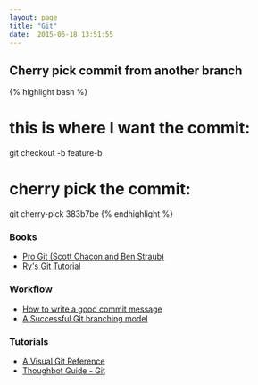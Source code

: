 ```yaml
---
layout: page
title: "Git"
date:  2015-06-18 13:51:55
---
```


## Cherry pick commit from another branch

{% highlight bash %}
# this is where I want the commit:
git checkout -b feature-b

# cherry pick the commit:
git cherry-pick 383b7be
{% endhighlight %}

### Books

- [Pro Git (Scott Chacon and Ben Straub)](https://git-scm.com/book/en/v2)
- [Ry's Git Tutorial](https://www.smashwords.com/books/view/498426)

### Workflow

- [How to write a good commit message](https://chris.beams.io/posts/git-commit/)
- [A Successful Git branching model](http://nvie.com/posts/a-successful-git-branching-model/) 

### Tutorials

- [A Visual Git Reference](https://marklodato.github.io/visual-git-guide/index-en.html<Paste>)
- [Thoughbot Guide - Git](https://github.com/thoughtbot/guides/tree/master/protocol/git)
